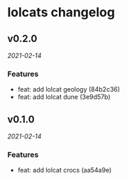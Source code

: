 # lolcats changelog

## v0.2.0

_2021-02-14_

### Features

- feat: add lolcat geology (84b2c36)
- feat: add lolcat dune (3e9d57b)

## v0.1.0

_2021-02-14_

### Features

- feat: add lolcat crocs (aa54a9e)